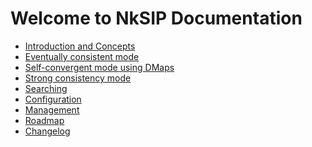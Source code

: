 # Welcome to NkSIP Documentation

* [Introduction and Concepts](concepts.md)<br/>
* [Eventually consistent mode](eventually_consistent.md)<br/>
* [Self-convergent mode using DMaps](self_convergent.md)<br/>
* [Strong consistency mode](strong_consistency.md)<br/>
* [Searching](search.md)<br/>
* [Configuration](configuration.md)<br/>
* [Management](management.md)<br/>
* [Roadmap](roadmap.md)<br/>
* [Changelog](changelog.md)<br/>


